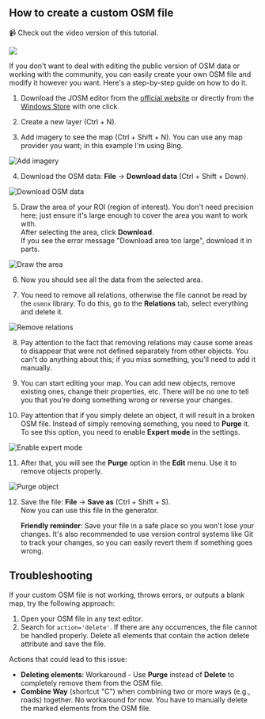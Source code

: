 ## How to create a custom OSM file

📹 Check out the video version of this tutorial.

<a href="https://www.youtube.com/watch?v=duTXvkIiECY" target="_blank"><img src="https://github.com/user-attachments/assets/8e130247-57f2-4d0a-9a9a-a13fa847c0d8"/></a>

If you don't want to deal with editing the public version of OSM data or working with the community, you can easily create your own OSM file and modify it however you want. Here's a step-by-step guide on how to do it.

1. Download the JOSM editor from the [official website](https://josm.openstreetmap.de/) or directly from the [Windows Store](https://apps.microsoft.com/detail/xpfcg1gv0wwgzx) with one click.

2. Create a new layer (Ctrl + N).

3. Add imagery to see the map (Ctrl + Shift + N). You can use any map provider you want; in this example I'm using Bing.

![Add imagery](https://github.com/user-attachments/assets/8b6f0a68-821f-42d4-aff7-fda56485c175)

4. Download the OSM data: **File** → **Download data** (Ctrl + Shift + Down).

![Download OSM data](https://github.com/user-attachments/assets/35b78426-73f8-4332-94dc-952510e025f1)

5. Draw the area of your ROI (region of interest). You don't need precision here; just ensure it's large enough to cover the area you want to work with.  
   After selecting the area, click **Download**.  
   If you see the error message "Download area too large", download it in parts.

![Draw the area](https://github.com/user-attachments/assets/ba033f1a-adcb-4215-9852-4f01dfe1e4ef)

6. Now you should see all the data from the selected area.

7. You need to remove all relations, otherwise the file cannot be read by the `osmnx` library. To do this, go to the **Relations** tab, select everything and delete it.

![Remove relations](https://github.com/user-attachments/assets/65e1ef68-fdc2-4117-8032-2429cbaeb574)

8. Pay attention to the fact that removing relations may cause some areas to disappear that were not defined separately from other objects. You can't do anything about this; if you miss something, you'll need to add it manually.

9. You can start editing your map. You can add new objects, remove existing ones, change their properties, etc. There will be no one to tell you that you're doing something wrong or reverse your changes.

10. Pay attention that if you simply delete an object, it will result in a broken OSM file. Instead of simply removing something, you need to **Purge** it. To see this option, you need to enable **Expert mode** in the settings.

![Enable expert mode](https://github.com/user-attachments/assets/eaee73df-76bb-48db-be6b-d4ddb7c5ea7c)

11. After that, you will see the **Purge** option in the **Edit** menu. Use it to remove objects properly.

![Purge object](https://github.com/user-attachments/assets/75c90888-cf6d-437b-906f-89b029350044)

12. Save the file: **File** → **Save as** (Ctrl + Shift + S).  
    Now you can use this file in the generator.  
    
    **Friendly reminder**: Save your file in a safe place so you won't lose your changes. It's also recommended to use version control systems like Git to track your changes, so you can easily revert them if something goes wrong.

## Troubleshooting

If your custom OSM file is not working, throws errors, or outputs a blank map, try the following approach:

1. Open your OSM file in any text editor.
2. Search for `action='delete'`. If there are any occurrences, the file cannot be handled properly. Delete all elements that contain the action delete attribute and save the file.

Actions that could lead to this issue:
- **Deleting elements**: Workaround - Use **Purge** instead of **Delete** to completely remove them from the OSM file.
- **Combine Way** (shortcut "C") when combining two or more ways (e.g., roads) together. No workaround for now. You have to manually delete the marked elements from the OSM file.
